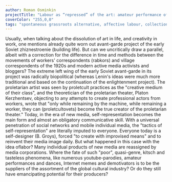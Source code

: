 ```yaml
---
author: Roman Osminkin
projectTitle: "Labour as “repressed” of the art: amateur performance of WEB 2.0 epoch"
coverColor: "255,0,0"
tags: "spontaneous grassroots alternative, affective labour, collection, extensions, intimate interfaces, practices of ourselves, psychodata, digital proletariat, social choreography, production drama"
---
```

Usually, when talking about the dissolution of art in life, and creativity in work, one mentions already quite worn out avant-garde project of the early Soviet zhiznestroenie (building life). But can we uncritically draw a parallel, albeit with a correction for the difference in time and methods between the movements of workers' correspondents (rabkors) and village correspondents of the 1920s and modern active media activists and bloggers? The extreme left wing of the early Soviet avant-garde in its project was radically biopolitical (whereas Lenin's ideas were much more traditional and based on the continuation of the enlightenment project). The proletarian artist was seen by proletcult practices as the "creative medium of their class", and the theoretician of the proletarian theater, Platon Kerzhentsev, objecting to any attempts to create professional actors from workers, wrote that "only while remaining by the machine, while remaining a worker, they can (proletcultovets) become the true creator of the proletarian theater." Today, in the era of new media, self-representation becomes the main form and almost an obligatory communicative skill. With a universal penetration of social networks and mobile individual media, the "tactics of self-representation" are literally imputed to everyone. Everyone today is a self-designer (B. Groys), forced "to create with improvised means" and to reinvent their media image daily. But what happened in this case with the idea of ​​labor? Many individual products of new media are reassigned by media corporations. Where the fate of such "poor", quasi-genre, kitsch and tasteless phenomena, like numerous youtube-parodies, amateur performances and dances, Internet memes and demotivators is to be the suppliers of the assortment of the global cultural industry? Or do they still have emancipating potential for their producers?
